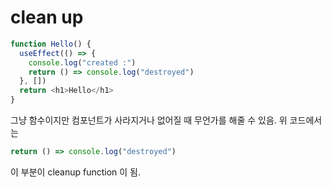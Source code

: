 # clean up 

```js
function Hello() {
  useEffect(() => {
    console.log("created :")
    return () => console.log("destroyed")
  }, [])
  return <h1>Hello</h1>
}
```
그냥 함수이지만 컴포넌트가 사라지거나 없어질 때 무언가를 해줄 수 있음.
위 코드에서는 
```js 
return () => console.log("destroyed")
``` 
이 부분이 cleanup function 이 됨.
